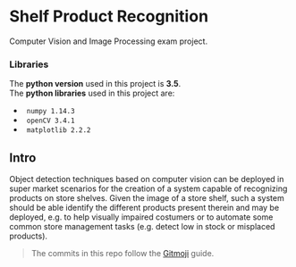 # Shelf Product Recognition
Computer Vision and Image Processing exam project.

### Libraries
The **python version** used in this project is **3.5**.  
The **python libraries** used in this project are:  
- ``` numpy 1.14.3```
- ``` openCV 3.4.1```
- ``` matplotlib 2.2.2```

## Intro
Object detection techniques based on computer vision can be deployed in super market scenarios for the creation of a system capable of recognizing products on store shelves.
Given the image of a store shelf, such a system should be able identify the different products present therein and may be deployed, e.g. to help visually impaired costumers or to automate some common store management tasks (e.g. detect low in stock or misplaced products).

> The commits in this repo follow the [Gitmoji](https://gitmoji.carloscuesta.me/) guide.
